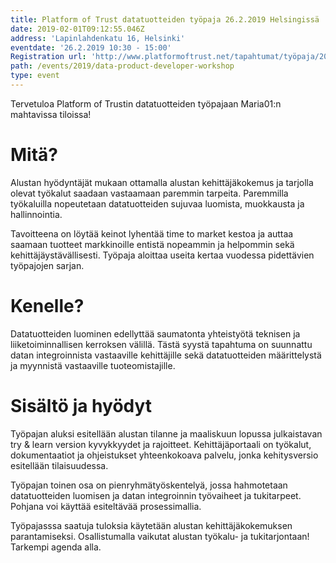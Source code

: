 ```yaml
---
title: Platform of Trust datatuotteiden työpaja 26.2.2019 Helsingissä
date: 2019-02-01T09:12:55.046Z
address: 'Lapinlahdenkatu 16, Helsinki'
eventdate: '26.2.2019 10:30 - 15:00'
Registration url: 'http://www.platformoftrust.net/tapahtumat/työpaja/2019-02-26-0'
path: /events/2019/data-product-developer-workshop
type: event
---
```

Tervetuloa Platform of Trustin datatuotteiden työpajaan Maria01:n mahtavissa tiloissa! 



# Mitä?

Alustan hyödyntäjät mukaan ottamalla alustan kehittäjäkokemus ja tarjolla olevat työkalut saadaan vastaamaan paremmin tarpeita. Paremmilla työkaluilla nopeutetaan datatuotteiden sujuvaa luomista, muokkausta ja hallinnointia.



Tavoitteena on löytää keinot lyhentää time to market kestoa ja auttaa saamaan tuotteet markkinoille entistä nopeammin ja helpommin sekä kehittäjäystävällisesti. Työpaja aloittaa useita kertaa vuodessa pidettävien työpajojen sarjan.



# Kenelle?

Datatuotteiden luominen edellyttää saumatonta yhteistyötä teknisen ja liiketoiminnallisen kerroksen välillä. Tästä syystä tapahtuma on suunnattu datan integroinnista vastaaville kehittäjille sekä  datatuotteiden määrittelystä ja myynnistä vastaaville tuoteomistajille.



# Sisältö ja hyödyt

Työpajan aluksi esitellään alustan tilanne ja maaliskuun lopussa julkaistavan try & learn version kyvykkyydet ja rajoitteet. Kehittäjäportaali on työkalut, dokumentaatiot ja ohjeistukset yhteenkokoava palvelu, jonka kehitysversio esitellään tilaisuudessa.

Työpajan toinen osa on pienryhmätyöskentelyä, jossa hahmotetaan datatuotteiden luomisen ja datan integroinnin työvaiheet ja tukitarpeet. Pohjana voi käyttää esiteltävää prosessimallia.

Työpajasssa saatuja tuloksia käytetään alustan kehittäjäkokemuksen parantamiseksi. Osallistumalla vaikutat alustan työkalu- ja tukitarjontaan! Tarkempi agenda alla.
